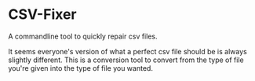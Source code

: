 # CSV-Fixer
A commandline tool to quickly repair csv files.

It seems everyone's version of what a perfect csv file should be is always slightly different. This is a conversion tool to convert from the type of file you're given into the type of file you wanted.
